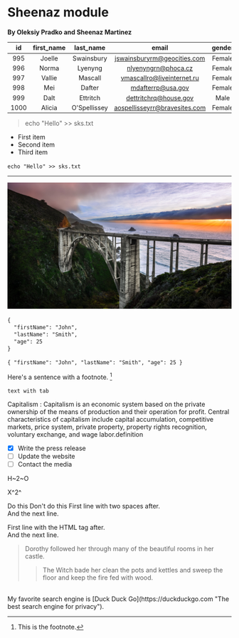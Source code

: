 # Sheenaz module

**By Oleksiy Pradko and Sheenaz Martinez**

id  | first_name |  last_name   |             email             | gender | state_location |  balance
:------:|:------------:|:--------------:|:-------------------------------:|:--------:|:----------------:|:-----------:
  995 | Joelle     | Swainsbury   | jswainsburyrm@geocities.com   | Female | Kentucky       | 166894.94
  996 | Norma      | Lyenyng      | nlyenyngrn@phoca.cz           | Female | Florida        |  76495.60
  997 | Vallie     | Mascall      | vmascallro@liveinternet.ru    | Female | Pennsylvania   |  72456.81
  998 | Mei        | Dafter       | mdafterrp@usa.gov             | Female | Illinois       |  90223.05
  999 | Dalt       | Ettritch     | dettritchrq@house.gov         | Male   | Missouri       | 238216.54
 1000 | Alicia     | O'Spellissey | aospellisseyrr@bravesites.com | Female | Florida        | 150331.60

> echo "Hello" >> sks.txt

- First item
- Second item
- Third item

`echo "Hello" >> sks.txt`

---


![Bridge](https://raw.githubusercontent.com/akonitx/shenamdl/main/California%20Bridge.jpg "some ")


```
{
  "firstName": "John",
  "lastName": "Smith",
  "age": 25
}
```
`
{
  "firstName": "John",
  "lastName": "Smith",
  "age": 25
}
`

Here's a sentence with a footnote. [^1]

    text with tab

Capitalism
: Capitalism is an economic system based on the private ownership of the means of production and their operation for profit. Central characteristics of capitalism include capital accumulation, competitive markets, price system, private property, property rights recognition, voluntary exchange, and wage labor.definition

- [x] Write the press release
- [ ] Update the website
- [ ] Contact the media

H~2~O

X^2^


Do this Don't do this
First line with two spaces after.  
And the next line.

First line with the HTML tag after.<br>
And the next line.


[^1]: This is the footnote.


>Dorothy followed her through many of the beautiful rooms in her castle.
>> The Witch bade her clean the pots and kettles and sweep the floor and keep the fire fed with wood.

<br>
My favorite search engine is [Duck Duck Go](https://duckduckgo.com "The best search engine for privacy").